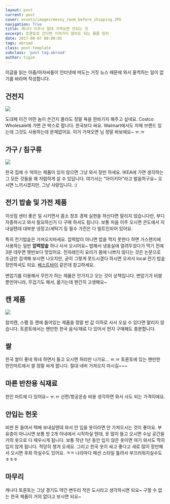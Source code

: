 ```yaml
--- 
layout: post  
current: post
cover: assets/images/messy_room_before_shipping.JPG
navigation: True
title: 캐나다 이주시 절대 가져오면 안되는 것    
excerpt: 토론토로 간다면 가져가지 않아도 되는 물품 정리    
date: 2017-08-07 00:00:01
tags: abroad 
class: post-template
subclass: 'post tag-abroad'       
author: tigim          
---  
```


이글을 읽는 아줌/아자씨들이 인터넷에 떠도는 거짓 뉴스 때문에 와서 울컥하는 일이 없기를 바라며 작성합니다. 

## 건전지   

![](https://images-na.ssl-images-amazon.com/images/I/913ztZY6-sL._SY450_.jpg)
  
도대체 이건 어떤 놈이 쓴건지 몰라도 정말 욕을 한바가지 해주고 싶네요. Costco Wholesale에 가면 큰 박스로 팝니다. 한국보다 싸요. Walmart에서도 자체 브랜드 있는데 그것도 사용하는데 문제없어요. 이거 가져오면 님 정말 바보에요~ ㅠ.ㅠ  

## 가구 / 침구류  

![](https://cbmpress.com/toronto/wp-content/uploads/sites/3/2017/04/2-1.jpg)

한국 집에 수 억하는 제품이 있지 않으면 그냥 와서 장만 하세요. IKEA에 가면 생각하는 그 모든 것들을 꽤 저렴하게 살 수 있답니다. 여기서는 "아이키아"라고 발음하구요~ 오시면 느끼시겠지만, 그냥 사랑입니다. :)    

## 전기 밥솥 및 가전 제품  

이삿짐 센터 좋은 일 시키면서 몸소 창조 경제 실현을 하신다면 말리지 않습니다만, 부디 자중하시고 와서 필요하신거 다 구매 하셔도 됩니다. 보통 처음 이주 오시면 콘도에서 지내실텐데 대부분 냉장고/세탁기 등 필수 가전은 다 빌트인되어 있어요.  

특히 전기밥솥은 가져오지마세요. 압력밥이 아니면 밥을 먹지 못한다 하면 가스렌지에 사용하는 일반 **압력밥솥** 하나 사서 오시어요~ 밥해서 냉동실에 얼려두었다가 먹기 전에 3분 데우면 햇반보다 맛있어요. 전자레인지 요리가 몸에 나쁘지 않다는 것은 논문으로 조금만 검색해 보시면 나오지만, 굳이 그렇게 못드시겠다 하시면 오셔서 local 전기 밥솥 장만하셔도 되요. [베스트바이](http://www.bestbuy.ca/en-ca/category/rice-cookers/31264.aspx) 같은데 참고하세요. 

변압기를 이용해서 무언가 하는 제품은 안가지고 오는 것이 상책입니다. 변압기가 비쌀뿐만아니라, 무겁기도 해서, 옮기는데 왠간히 고생해요~ 
  
## 캔 제품  

![](https://thumbs.dreamstime.com/z/canned-food-products-supermarket-toronto-ontario-canada-43235481.jpg)

참치캔, 스팸 등 캔에 들어있는 제품을 정말 반 값 이하로 사서 오실 수 있다면 말리지 않습니다. 토론토에서는 왠만한 한국 음식/재료 다 있어서 현지 구매해도 충분합니다. 

## 쌀  

한국 쌀이 좋네 뭐네 하면서 들고 오시면 허리만 나가요... ㅠ.ㅠ 토론토에 있는 왠만한 한인마트에서 쌀 정말 싸게 팝니다. 절대 네버 가져오지 마시길~~~  

## 마른 반찬용 식재료   

한인 마트에 다 있어요~ ㅠ.ㅠ 선편/항공운송 비용 생각하면 와서 사도 되는 가격이에요.  

## 안입는 헌옷  

비싼 돈 들여서 택배 보내실텐데 와서 안 입을 옷이라면 안 가져오시는 것이 좋아요. 부유층이 아니시면 보통 방 2개 이내에서 시작하실 텐데, 옷 많이 들고 오시면 수납 공간을 거의 옷으로 다 채우시게 됩니다. 보통 작년 1년 동안 입지 않은 옷이면 여기 와서도 딱히 입지 않게 됩니다. 적당히 챙겨 오세요. 그리고 한국 옷이 싸고 좋다고 새로 많이 장만해서 오시면 후회 하실수도 있어요. ㅋㅋ 나라마다 패션 스타일 틀려서 부끄러워지실수도 ㅎㅎㅎ  

## 마무리  

캐나다 토론토는 그냥 경기도 약간 변두리 작은 도시라고 생각하시면 되요~ 구할 수 없는 한국 제품이 거의 없다고 보시면 되요~ 

  
 

  
